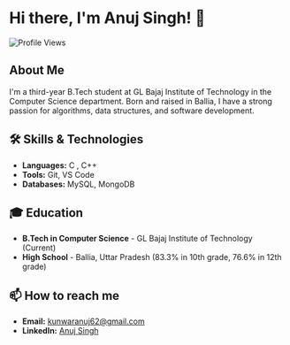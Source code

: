 # Hi there, I'm Anuj Singh! 👋

![Profile Views](https://img.shields.io/badge/dynamic/json?color=informational&label=Profile%20Views&query=value&url=https://api.countapi.xyz/hit/anujsingh21/profile-views)

## About Me
I'm a third-year B.Tech student at GL Bajaj Institute of Technology in the Computer Science department. Born and raised in Ballia, I have a strong passion for algorithms, data structures, and software development.

## 🛠 Skills & Technologies
- **Languages:** C , C++
- **Tools:** Git, VS Code
- **Databases:** MySQL, MongoDB

## 🎓 Education
- **B.Tech in Computer Science** - GL Bajaj Institute of Technology (Current)
- **High School** - Ballia, Uttar Pradesh (83.3% in 10th grade, 76.6% in 12th grade)

## 📫 How to reach me
- **Email:** kunwaranuj62@gmail.com
- **LinkedIn:** [Anuj Singh](https://www.linkedin.com/in/anuj-singh-56a21a227/)
